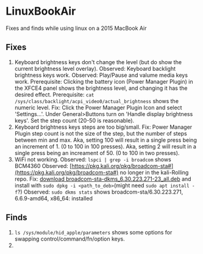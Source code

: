 # LinuxBookAir
Fixes and finds while using linux on a 2015 MacBook Air

## Fixes
1. Keyboard brightness keys don't change the level (but do show the current brightness level overlay).
   Observed: Keyboard backlight brightness keys work.
   Observed: Play/Pause and valume media keys work.
   Prerequisite: Clicking the battery icon (Power Manager Plugin) in the XFCE4 panel shows the brightness level, and changing it has the desired effect.
   Prerequisite: `cat /sys/class/backlight/acpi_video0/actual_brightness` shows the numeric level.
   Fix: Click the Power Manager Plugin Icon and select 'Settings...'. Under General>Buttons turn on 'Handle display brightness keys'. Set the step count (20-50 is reasonable).
1. Keyboard brightness keys steps are too big/small.
   Fix: Power Manager Plugin step count is not the size of the step, but the number of steps between min and max.
   Aka, setting 100 will result in a single press being an increment of 1. (0 to 100 in 100 presses).
   Aka, setting 2 will result in a single press being an increament of 50. (0 to 100 in two presses).
1. WiFi not working.
   Observed: `lspci | grep -i broadcom` shows BCM4360
   Observed: [https://pkg.kali.org/pkg/broadcom-sta#](https://pkg.kali.org/pkg/broadcom-sta#) no longer in the kali-Rolling repo.
   Fix: [download broadcom-sta-dkms_6.30.223.271-23_all.deb](http://kali.download/kali/pool/non-free/b/broadcom-sta/broadcom-sta-dkms_6.30.223.271-23_all.deb) and install with `sudo dpkg -i <path_to_deb>`(might need `sudo apt install -f`?)
   Observed: `sudo dkms stats` shows broadcom-sta/6.30.223.271, 6.6.9-amd64, x86_64: installed

   

## Finds
1. `ls /sys/module/hid_apple/parameters` shows some options for swapping control/command/fn/option keys.
2. 
